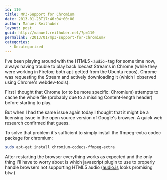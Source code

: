 ```yaml
---
id: 110
title: MP3-Support for Chromium
date: 2013-01-23T17:46:04+00:00
author: Manuel Reithuber
layout: post
guid: http://manuel.reithuber.net/?p=110
permalink: /2013/01/mp3-support-for-chromium/
categories:
  - Uncategorized
---
```

I've been playing around with the HTML5 `<audio>` tag for some time now, always having trouble to play back Icecast Streams in Chrome (while they were working in Firefox; both apt-getted from the Ubuntu repos). Chrome was requesting the Stream and actively downloading it (which I observed using Chrome's webdev-tools).

First I thought that Chrome (or to be more specific: Chromium) attempts to cache the whole file (probably due to a missing Content-length header) before starting to play.

But when I had the same issue again today I thought that it might be a licensing issue in the open source version of Google's browser. A quick web research confirmed that guess.

To solve that problem it's sufficient to simply install the ffmpeg-extra codec package for chromium:

```bash
sudo apt-get install chromium-codecs-ffmpeg-extra
```

After restarting the browser everything works as expected and the only thing I'll have to worry about is which javascript plugin to use to properly handle browsers not supporting HTML5 audio ([audio.js](http://kolber.github.io/audiojs/ "audio.js on github") looks promising btw.)
